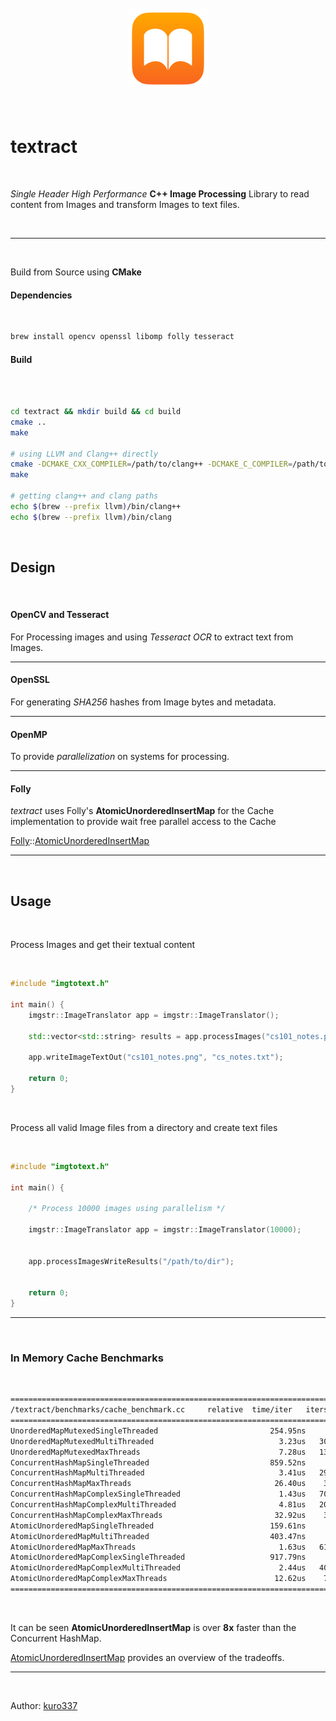 <br/>
<br/>

<div align="center">
  <img alt="textract logo"  src="assets/logo.png">
</div>

<br/>
<br/>

# textract

<br/>

_Single Header High Performance_ **C++ Image Processing** Library to read content from Images and transform Images to text files.

<br/>

<hr/>

<br/>

Build from Source using **CMake**

#### Dependencies

<br/>

```bash
brew install opencv openssl libomp folly tesseract
```

#### Build

<br/>

```bash

cd textract && mkdir build && cd build
cmake ..
make

# using LLVM and Clang++ directly
cmake -DCMAKE_CXX_COMPILER=/path/to/clang++ -DCMAKE_C_COMPILER=/path/to/clang ..
make

# getting clang++ and clang paths
echo $(brew --prefix llvm)/bin/clang++
echo $(brew --prefix llvm)/bin/clang

```

<br/>

## Design

<br/>

#### OpenCV and Tesseract

For Processing images and using _Tesseract OCR_ to extract text from Images.

<hr/>

#### OpenSSL

For generating _SHA256_ hashes from Image bytes and metadata.

<hr/>

#### OpenMP

To provide _parallelization_ on systems for processing.

<hr/>

#### Folly

_textract_ uses Folly's **AtomicUnorderedInsertMap** for the Cache implementation to provide wait free parallel access to the Cache

[Folly](https://github.com/facebook/folly)::[AtomicUnorderedInsertMap](https://github.com/facebook/folly/blob/main/folly/AtomicUnorderedMap.h)

<hr>

<br/>

## Usage

<br/>

Process Images and get their textual content

<br/>

```cpp
#include "imgtotext.h"

int main() {
    imgstr::ImageTranslator app = imgstr::ImageTranslator();

    std::vector<std::string> results = app.processImages("cs101_notes.png","bio.jpeg");

    app.writeImageTextOut("cs101_notes.png", "cs_notes.txt");

    return 0;
}

```

<br/>

Process all valid Image files from a directory and create text files

<br/>

```cpp
#include "imgtotext.h"

int main() {

    /* Process 10000 images using parallelism */

    imgstr::ImageTranslator app = imgstr::ImageTranslator(10000);


    app.processImagesWriteResults("/path/to/dir");


    return 0;
}

```

<hr>

<br/>

### In Memory Cache Benchmarks

<br/>

```bash
============================================================================
/textract/benchmarks/cache_benchmark.cc     relative  time/iter   iters/s
============================================================================
UnorderedMapMutexedSingleThreaded                         254.95ns     3.92M
UnorderedMapMutexedMultiThreaded                            3.23us   309.19K
UnorderedMapMutexedMaxThreads                               7.28us   137.27K
ConcurrentHashMapSingleThreaded                           859.52ns     1.16M
ConcurrentHashMapMultiThreaded                              3.41us   293.37K
ConcurrentHashMapMaxThreads                                26.40us    37.87K
ConcurrentHashMapComplexSingleThreaded                      1.43us   700.82K
ConcurrentHashMapComplexMultiThreaded                       4.81us   207.69K
ConcurrentHashMapComplexMaxThreads                         32.92us    30.38K
AtomicUnorderedMapSingleThreaded                          159.61ns     6.27M
AtomicUnorderedMapMultiThreaded                           403.47ns     2.48M
AtomicUnorderedMapMaxThreads                                1.63us   611.78K
AtomicUnorderedMapComplexSingleThreaded                   917.79ns     1.09M
AtomicUnorderedMapComplexMultiThreaded                      2.44us   409.85K
AtomicUnorderedMapComplexMaxThreads                        12.62us    79.25K
============================================================================

```

<br/>

It can be seen **AtomicUnorderedInsertMap** is over **8x** faster than the Concurrent HashMap.

[AtomicUnorderedInsertMap](https://github.com/facebook/folly/blob/main/folly/AtomicUnorderedMap.h) provides an overview of the tradeoffs.

<hr>

<br/>

Author: [kuro337](https://github.com/kuro337)
